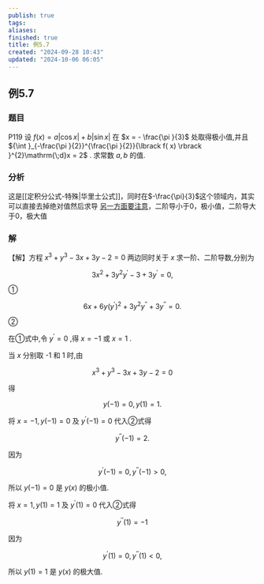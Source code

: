 ```yaml
---
publish: true
tags: 
aliases: 
finished: true
title: 例5.7
created: "2024-09-28 10:43"
updated: "2024-10-06 06:05"
---
```

## 例5.7
### 题目
P119 设 $f( x) = a| {\cos x}| + b| {\sin x}|$ 在 $x = - \frac{\pi }{3}$ 处取得极小值,并且 ${\int }_{-\frac{\pi }{2}}^{\frac{\pi }{2}}{\lbrack f( x) \rbrack }^{2}\mathrm{\;d}x = 2$ . 求常数 $a, b$ 的值.
### 分析
这是[[定积分公式-特殊|华里士公式]]，同时在$-\frac{\pi}{3}$这个领域内，其实可以直接去掉绝对值然后求导
[另一方面要注意](https://www.bilibili.com/video/BV1Yw4m1a757?t=224.7&p=129)，二阶导小于0，极小值，二阶导大于0，极大值
### 解
【解】方程 ${x}^{3} + {y}^{3} - {3x} + {3y} - 2 = 0$ 两边同时关于 $x$ 求一阶、二阶导数,分别为

$$
3{x}^{2} + 3{y}^{2}{y}^{\prime } - 3 + 3{y}^{\prime } = 0,
$$

①

$$
{6x} + {6y}{( {y}^{\prime }) }^{2} + 3{y}^{2}{y}^{\prime \prime } + 3{y}^{\prime \prime } = 0.
$$

②

在①式中,令 ${y}^{\prime } = 0$ ,得 $x = - 1$ 或 $x = 1$ .

当 $x$ 分别取 -1 和 1 时,由

$$
{x}^{3} + {y}^{3} - {3x} + {3y} - 2 = 0
$$

得

$$
y( {-1}) = 0, y( 1) = 1\text{.}
$$

将 $x = - 1, y( {-1}) = 0$ 及 ${y}^{\prime }( {-1}) = 0$ 代入②式得

$$
{y}^{\prime \prime }( {-1}) = 2\text{.}
$$

因为

$$
{y}^{\prime }( {-1}) = 0,{y}^{\prime \prime }( {-1}) > 0,
$$

所以 $y( {-1}) = 0$ 是 $y( x)$ 的极小值.

将 $x = 1, y( 1) = 1$ 及 ${y}^{\prime }( 1) = 0$ 代入②式得

$$
{y}^{\prime \prime }( 1) = - 1
$$

因为

$$
{y}^{\prime }( 1) = 0,{y}^{\prime \prime }( 1) < 0,
$$

所以 $y( 1) = 1$ 是 $y( x)$ 的极大值.